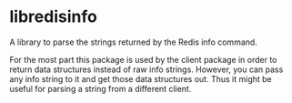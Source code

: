 # libredisinfo

A library to parse the strings returned by the Redis info command.


For the most part this package is used by the client package in order to
return data structures instead of raw info strings. However, you can
pass any info string to it and get those data structures out. Thus it
might be useful for parsing a string from a different client.

